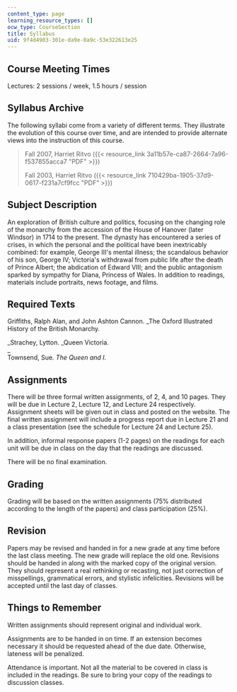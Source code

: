 ```yaml
---
content_type: page
learning_resource_types: []
ocw_type: CourseSection
title: Syllabus
uid: 9f4d4903-301e-da9e-0a9c-53e322613e25
---
```


Course Meeting Times
--------------------

Lectures: 2 sessions / week, 1.5 hours / session

Syllabus Archive
----------------

The following syllabi come from a variety of different terms. They illustrate the evolution of this course over time, and are intended to provide alternate views into the instruction of this course.

> Fall 2007, Harriet Ritvo ({{< resource_link 3a11b57e-ca87-2664-7a96-f537855acca7 "PDF" >}})
> 
> Fall 2003, Harriet Ritvo ({{< resource_link 710429ba-1905-37d9-0617-f231a7cf9fcc "PDF" >}})

Subject Description
-------------------

An exploration of British culture and politics, focusing on the changing role of the monarchy from the accession of the House of Hanover (later Windsor) in 1714 to the present. The dynasty has encountered a series of crises, in which the personal and the political have been inextricably combined: for example, George III's mental illness; the scandalous behavior of his son, George IV; Victoria's withdrawal from public life after the death of Prince Albert; the abdication of Edward VIII; and the public antagonism sparked by sympathy for Diana, Princess of Wales. In addition to readings, materials include portraits, news footage, and films.

Required Texts
--------------

Griffiths, Ralph Alan, and John Ashton Cannon. _The Oxford Illustrated History of the British Monarchy.  
  
_Strachey, Lytton. _Queen Victoria.  
_  
Townsend, Sue. _The Queen and I._

Assignments
-----------

There will be three formal written assignments, of 2, 4, and 10 pages. They will be due in Lecture 2, Lecture 12, and Lecture 24 respectively. Assignment sheets will be given out in class and posted on the website. The final written assignment will include a progress report due in Lecture 21 and a class presentation (see the schedule for Lecture 24 and Lecture 25).

In addition, informal response papers (1-2 pages) on the readings for each unit will be due in class on the day that the readings are discussed.

There will be no final examination.

Grading
-------

Grading will be based on the written assignments (75% distributed according to the length of the papers) and class participation (25%).

Revision
--------

Papers may be revised and handed in for a new grade at any time before the last class meeting. The new grade will replace the old one. Revisions should be handed in along with the marked copy of the original version. They should represent a real rethinking or recasting, not just correction of misspellings, grammatical errors, and stylistic infelicities. Revisions will be accepted until the last day of classes.

Things to Remember
------------------

Written assignments should represent original and individual work.

Assignments are to be handed in on time. If an extension becomes necessary it should be requested ahead of the due date. Otherwise, lateness will be penalized.

Attendance is important. Not all the material to be covered in class is included in the readings. Be sure to bring your copy of the readings to discussion classes.